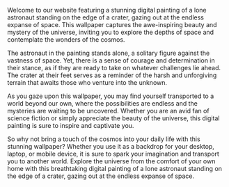 <!--
Write me content for website with wallpaper "A digital painting of a lone astronaut standing on the edge of a crater, gazing out at the endless expanse of space."
-->

<!--font:Montserrat-->

Welcome to our website featuring a stunning digital painting of a lone astronaut standing on the edge of a crater, gazing out at the endless expanse of space. This wallpaper captures the awe-inspiring beauty and mystery of the universe, inviting you to explore the depths of space and contemplate the wonders of the cosmos.

The astronaut in the painting stands alone, a solitary figure against the vastness of space. Yet, there is a sense of courage and determination in their stance, as if they are ready to take on whatever challenges lie ahead. The crater at their feet serves as a reminder of the harsh and unforgiving terrain that awaits those who venture into the unknown.

As you gaze upon this wallpaper, you may find yourself transported to a world beyond our own, where the possibilities are endless and the mysteries are waiting to be uncovered. Whether you are an avid fan of science fiction or simply appreciate the beauty of the universe, this digital painting is sure to inspire and captivate you.

So why not bring a touch of the cosmos into your daily life with this stunning wallpaper? Whether you use it as a backdrop for your desktop, laptop, or mobile device, it is sure to spark your imagination and transport you to another world. Explore the universe from the comfort of your own home with this breathtaking digital painting of a lone astronaut standing on the edge of a crater, gazing out at the endless expanse of space.
